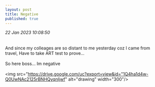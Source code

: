 ```yaml
---
layout: post
title: Negative
published: true
---
```

_22 Jan 2023 10:08:50_
<br>
<br>
<br>
And since my colleages are so distant to me yesterday coz I came from travel,
Have to take ART test to prove...
<br>
<br>
So here boss... Im negative
<br>
<br>
<img src="https://drive.google.com/uc?export=view&id="1Q4ha1d4w-Q0UwNAc2125rBNHQyqnljwf" alt="drawing" width="300"/>
